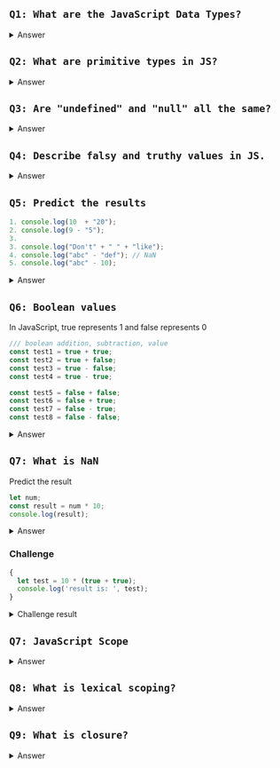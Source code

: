 ## ```Q1: What are the JavaScript Data Types?``` 
<details>
<summary>Answer</summary>

There are 7 data types in JS. These are:
1. All 6 premitive types 
2. Object: Complex data type that can store multiple premitive types. 
</details>

## ```Q2: What are primitive types in JS?```
<details>
<summary>Answer</summary>

> Primitive types are smallest and individual types those are unbreakable or can't be derived from any other data types. The 6 primitive types are:
1. undefined 
2. Boolean
3. Number
4. String 
5. BigInt
6. Symbol
7. null
</details>


## ```Q3: Are "undefined" and "null" all the same?```

<details>
<summary>Answer</summary>

> Not actually. Null represents the intentional absence of any object value whereas undefined refers to a variable when it's “value is not assigned”. undefined indicates the absence of a value, while null indicates the absence of an object.

Null is an explicit value and undefined is implicit.

```jsx
/// shows 'undefined' when value is not defined explicitely
let test;
console.log(test); /// result: undefined 
```

**```typeof(null)``` says object, it is a bug in JS**.

</details>


## ```Q4: Describe falsy and truthy values in JS.```

<details>
<summary>Answer</summary>

</details>

## ```Q5: Predict the results```
```javascript
1. console.log(10  + "20"); 
2. console.log(9 - "5");
3. 
3. console.log("Don't" + " " + "like");
4. console.log("abc" - "def"); // NaN
5. console.log("abc" - 10); 
```

<details>
<summary>Answer</summary>

1. Result 1: Number + String = String, the operation called concatenation
2. Result 2: Number - String = Number, **this is a bug in JavaScript**
3. Result : String + String = String, the operation called concatenation

### **```Weird JavaScript```**
In JavaScript, **Any data type - any data type = Number type**

```javascript
const str1 = " " - '5';
const str2 = " " - 5; 
console.log(str1, typeof str1); /// -5, " " - (Number in string) = Number
console.log(str2, typeof str2); /// -5, " " - Number = Number
```
</details>


## ```Q6: Boolean values```
In JavaScript, true represents 1 and false represents 0

```javascript
/// boolean addition, subtraction, value
const test1 = true + true;
const test2 = true + false;
const test3 = true - false;
const test4 = true - true;

const test5 = false + false;
const test6 = false + true;
const test7 = false - true;
const test8 = false - false;
```

<details>
<summary>Answer</summary>

Result: 
```typescript
2 number
1 number
1 number
0 number
0 number
1 number
-1 number
0 number
```
</details>

## ```Q7: What is NaN```

Predict the result
```jsx
let num;
const result = num * 10;
console.log(result);
```

<details>
<summary>Answer</summary>
&nbsp;

The answer is **```NaN```**, because of unexpected mathematical operation between undefined and a number. 

> **NaN** refers to **Not A Number**, produced when expected mathematical operation doesn't evaluates a number as result. Here are the reasons:
1. Invalid mathematical operations.
2. Converting non-numeric strings to numbers.
3. Performing operations where the result is not a real number.

> NaN often treated as an error, to these NaN values one can follow this conditional checking: 

```jsx
let number = NaN;
function test() {
  /// don't execute further if encounter NaN
  if (Number.isNaN(number)) return;

  console.log("I love someone, that is you!!");
}
test();
```
</details>

### **Challenge**
```jsx
{
  let test = 10 * (true + true);
  console.log('result is: ', test);
}
```
<details>
<summary>Challenge result</summary>

```result is: 20```
</details>


## ```Q7: JavaScript Scope```

<details>
<summary>Answer</summary>

**The answer is taken from: https://dev.to/mingt/javascript-introduction-to-scope-function-scope-block-scope-d11**


Scope determines the visibility and accessibility of variables, functions or any other resource within different parts of your source code. 3 types of scopes available in JS: 
1. Block scope
2. Function scope
3. Global scope 

### Global scope

Avoid declaring global variables as much possible, since it can be shared within the source code or any other file associated with it.

</details>

## ```Q8: What is lexical scoping?```

<details>
<summary>Answer</summary>

> A lexical or static scope in JavaScript means that a variable, function or any other resource defined inside a nested function can resources of outer functions. But the opposite is not true.

> Inner scope has the access to outer scope resources.

> Lexical scope means that in a nested group of functions, the inner functions have access to the variables and other resources of their parent scope.

```jsx
function outer() {
    let a = 10;

    function inner() {
        let b = a * 2;

        function innermost() {
            let c = b * 3;

            // console.log("inner most function: d, ", d); /// error, since d is not yet declared in the lexial scope
            console.log("inner most function: c, ", c);
        }

        innermost();
        // console.log(c); /// error, since c is out of lexical scope
    }

    function inner2() {
        console.log(a); /// a is accessible since it is available in the lexical scope
        inner();
    }

    inner2();
    let d = 100;
}

outer();
```
</details>

## ```Q9: What is closure?```

<details>
<summary>Answer</summary>

</details>